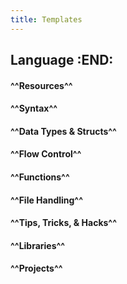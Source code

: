 ```yaml
---
title: Templates
---
```


## **Language** :END:
#### ^^Resources^^
#### ^^Syntax^^
#### ^^Data Types & Structs^^
#### ^^Flow Control^^
#### ^^Functions^^
#### ^^File Handling^^
#### ^^Tips, Tricks, & Hacks^^
#### ^^Libraries^^
#### ^^Projects^^